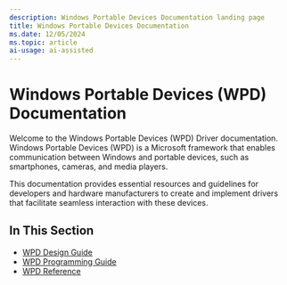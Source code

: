 ```yaml
---
description: Windows Portable Devices Documentation landing page
title: Windows Portable Devices Documentation
ms.date: 12/05/2024
ms.topic: article
ai-usage: ai-assisted
---
```


# Windows Portable Devices (WPD) Documentation

Welcome to the Windows Portable Devices (WPD) Driver documentation. Windows Portable Devices (WPD) is a Microsoft framework that enables communication between Windows and portable devices, such as smartphones, cameras, and media players. 

This documentation provides essential resources and guidelines for developers and hardware manufacturers to create and implement drivers that facilitate seamless interaction with these devices.

## In This Section

- [WPD Design Guide](wpd-design-guide.md)
- [WPD Programming Guide](wpd-programming-guide.md)
- [WPD Reference](/previous-versions/windows/hardware/drivers/ff597901(v=vs.85))